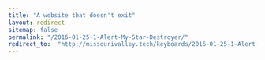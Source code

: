 ```yaml
---
title: "A website that doesn't exit"
layout: redirect
sitemap: false
permalink: "/2016-01-25-1-Alert-My-Star-Destroyer/"
redirect_to:  "http://missourivalley.tech/keyboards/2016-01-25-1-Alert-My-Star-Destroyer"
---
```

